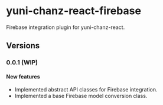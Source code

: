 # yuni-chanz-react-firebase
Firebase integration plugin for yuni-chanz-react.

## Versions
### 0.0.1 (WIP)
#### New features
- Implemented abstract API classes for Firebase integration.
- Implemented a base Firebase model conversion class.